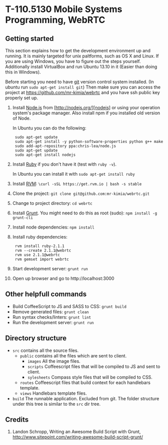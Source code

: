 # T-110.5130 Mobile Systems Programming, WebRTC #

## Getting started ##

This section explains how to get the development environment up and running. It
is mainly targeted for unix paltforms, such as OS X and Linux. If you are using
Windows, you have to figure out the steps yourself. Additionally install
VirtualBox and run Ubuntu 13.10 in it (Easier than doing this in Windows).

Before starting you need to have [git][git] version control system installed. (In ubuntu run `sudo apt-get install git`)
Then make sure you can access the project at
https://github.com/mr-kimia/webrtc and you have ssh public key properly
set up.

1. Install [Node.js][nodejs] from [http://nodejs.org/][nodejs] or using your
    operation system's package manager. Also install npm if you installed old version of Node.

    In Ubuntu you can do the following:

        sudo apt-get update
        sudo apt-get install -y python-software-properties python g++ make
        sudo add-apt-repository ppa:chris-lea/node.js
        sudo apt-get update
        sudo apt-get install nodejs

2. Install [Ruby][ruby] if you don't have it (test with `ruby -v`).

    In Ubuntu you can install it with `sudo apt-get install ruby`

3. Install [RVM][rvm]: `\curl -sSL https://get.rvm.io | bash -s stable`
4. Clone the project: `git clone git@github.com:mr-kimia/webrtc.git`
5. Change to project directory: `cd webrtc`
6. Install [Grunt][grunt]. You might need to do this as root (sudo):
    `npm install -g grunt-cli`
7. Install node dependencies: `npm install`
8. Install ruby dependencies:

        rvm install ruby-2.1.1
        rvm --create 2.1.1@webrtc
        rvm use 2.1.1@webrtc
        rvm gemset import webrtc

9. Start development server: `grunt run`
10. Open up browser and go to http://localhost:3000

## Other helpfull commands ##

* Build CoffeeScript to JS and SASS to CSS: `grunt build`
* Remove generated files: `grunt clean`
* Run syntax checks/linters: `grunt lint`
* Run the development server: `grunt run`

## Directory structure ##

* `src` contains all the source files.
    - `public` contains all the files which are sent to client.
        + `images` All the image files.
        + `scripts` Coffeescript files that will be compiled to JS and sent to client.
        + `sylesheets` Compass style files that will be compiled to CSS.
    - `routes` Coffeescript files that build context for each handlebars template.
    - `views` Handlebars template files.
* `build` The runnable application. Excluded from git. The folder structure under this tree is similar to the `src` dir tree.

## Credits ##

1. Landon Schropp, Writing an Awesome Build Script with Grunt,
    http://www.sitepoint.com/writing-awesome-build-script-grunt/


[git]: http://git-scm.com/
[nodejs]: http://nodejs.org/
[ruby]: https://www.ruby-lang.org/en/
[grunt]: http://gruntjs.com/getting-started
[rvm]: https://rvm.io/rvm
